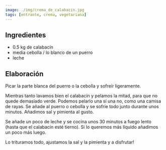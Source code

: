 ```yaml
---
image: ./img/crema_de_calabacin.jpg
tags: [entrante, crema, vegetariana]
---
```


## Ingredientes

- 0.5 kg de calabacín
- media cebolla / lo blanco de un puerro
- leche

## Elaboración

Picar la parte blanca del puerro o la cebolla y sofreír ligeramente.

Mientras tanto lavamos bien el calabacín y pelamos la mitad, para que no quede demasiado verde.
Podemos pelarlo una sí una no, como una camisa de rayas. Se añade al puerro o cebolla y se sofríe
todo junto durante unos minutos. Añadimos sal y pimienta al gusto.

Se añade un poco de leche y se cocina unos 30 minutos a fuego lento (hasta que el calabacín esté
tierno). Si lo queremos más líquido añadimos un poco más luego.

Lo trituramos todo, ajustamos la sal y la pimienta y a disfrutar!
